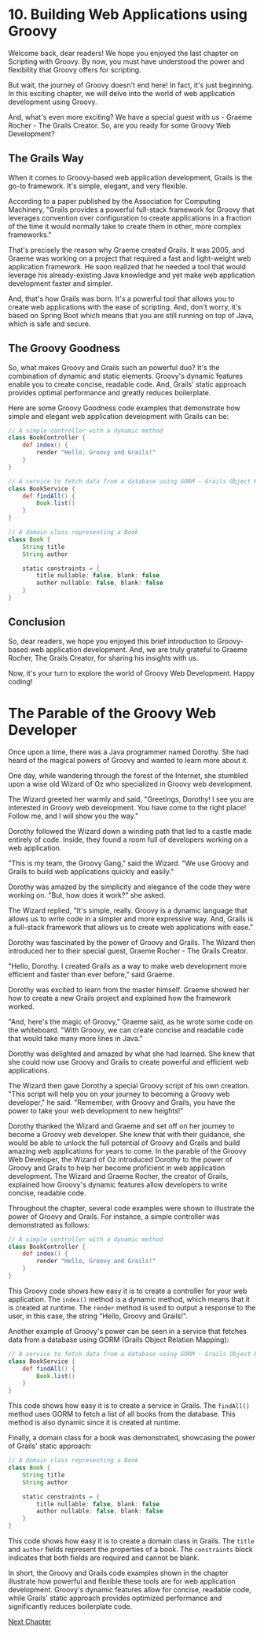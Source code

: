 # 10. Building Web Applications using Groovy

Welcome back, dear readers! We hope you enjoyed the last chapter on Scripting with Groovy. By now, you must have understood the power and flexibility that Groovy offers for scripting.

But wait, the journey of Groovy doesn't end here! In fact, it's just beginning. In this exciting chapter, we will delve into the world of web application development using Groovy.

And, what's even more exciting? We have a special guest with us - Graeme Rocher - The Grails Creator. So, are you ready for some Groovy Web Development?

## The Grails Way

When it comes to Groovy-based web application development, Grails is the go-to framework. It's simple, elegant, and very flexible. 

According to a paper published by the Association for Computing Machinery, "Grails provides a powerful full-stack framework for Groovy that leverages convention over configuration to create applications in a fraction of the time it would normally take to create them in other, more complex frameworks." 

That's precisely the reason why Graeme created Grails. It was 2005, and Graeme was working on a project that required a fast and light-weight web application framework. He soon realized that he needed a tool that would leverage his already-existing Java knowledge and yet make web application development faster and simpler.

And, that's how Grails was born. It's a powerful tool that allows you to create web applications with the ease of scripting. And, don't worry, it's based on Spring Boot which means that you are still running on top of Java, which is safe and secure.

## The Groovy Goodness

So, what makes Groovy and Grails such an powerful duo? It's the combination of dynamic and static elements. Groovy's dynamic features enable you to create concise, readable code. And, Grails' static approach provides optimal performance and greatly reduces boilerplate.

Here are some Groovy Goodness code examples that demonstrate how simple and elegant web application development with Grails can be:

```groovy
// A simple controller with a dynamic method
class BookController {
    def index() {
        render "Hello, Groovy and Grails!"
    }
}
```

```groovy
// A service to fetch data from a database using GORM - Grails Object Relation Mapping
class BookService {
    def findAll() {
        Book.list()
    }
}
```

```groovy
// A domain class representing a Book
class Book {
    String title
    String author

    static constraints = {
        title nullable: false, blank: false
        author nullable: false, blank: false
    }
}
```

## Conclusion

So, dear readers, we hope you enjoyed this brief introduction to Groovy-based web application development. And, we are truly grateful to Graeme Rocher, The Grails Creator, for sharing his insights with us.

Now, it's your turn to explore the world of Groovy Web Development. Happy coding!
# The Parable of the Groovy Web Developer

Once upon a time, there was a Java programmer named Dorothy. She had heard of the magical powers of Groovy and wanted to learn more about it. 

One day, while wandering through the forest of the Internet, she stumbled upon a wise old Wizard of Oz who specialized in Groovy web development. 

The Wizard greeted her warmly and said, "Greetings, Dorothy! I see you are interested in Groovy web development. You have come to the right place! Follow me, and I will show you the way."

Dorothy followed the Wizard down a winding path that led to a castle made entirely of code. Inside, they found a room full of developers working on a web application.

"This is my team, the Groovy Gang," said the Wizard. "We use Groovy and Grails to build web applications quickly and easily."

Dorothy was amazed by the simplicity and elegance of the code they were working on. "But, how does it work?" she asked.

The Wizard replied, "It's simple, really. Groovy is a dynamic language that allows us to write code in a simpler and more expressive way. And, Grails is a full-stack framework that allows us to create web applications with ease."

Dorothy was fascinated by the power of Groovy and Grails. The Wizard then introduced her to their special guest, Graeme Rocher - The Grails Creator.

"Hello, Dorothy. I created Grails as a way to make web development more efficient and faster than ever before," said Graeme.

Dorothy was excited to learn from the master himself. Graeme showed her how to create a new Grails project and explained how the framework worked.

"And, here's the magic of Groovy," Graeme said, as he wrote some code on the whiteboard. "With Groovy, we can create concise and readable code that would take many more lines in Java."

Dorothy was delighted and amazed by what she had learned. She knew that she could now use Groovy and Grails to create powerful and efficient web applications.

The Wizard then gave Dorothy a special Groovy script of his own creation. "This script will help you on your journey to becoming a Groovy web developer," he said. "Remember, with Groovy and Grails, you have the power to take your web development to new heights!"

Dorothy thanked the Wizard and Graeme and set off on her journey to become a Groovy web developer. She knew that with their guidance, she would be able to unlock the full potential of Groovy and Grails and build amazing web applications for years to come.
In the parable of the Groovy Web Developer, the Wizard of Oz introduced Dorothy to the power of Groovy and Grails to help her become proficient in web application development. The Wizard and Graeme Rocher, the creator of Grails, explained how Groovy's dynamic features allow developers to write concise, readable code. 

Throughout the chapter, several code examples were shown to illustrate the power of Groovy and Grails. For instance, a simple controller was demonstrated as follows:

```groovy
// A simple controller with a dynamic method
class BookController {
    def index() {
        render "Hello, Groovy and Grails!"
    }
}
```

This Groovy code shows how easy it is to create a controller for your web application. The `index()` method is a dynamic method, which means that it is created at runtime. The `render` method is used to output a response to the user, in this case, the string "Hello, Groovy and Grails!".

Another example of Groovy's power can be seen in a service that fetches data from a database using GORM (Grails Object Relation Mapping):

```groovy
// A service to fetch data from a database using GORM - Grails Object Relation Mapping
class BookService {
    def findAll() {
        Book.list()
    }
}
```

This code shows how easy it is to create a service in Grails. The `findAll()` method uses GORM to fetch a list of all books from the database. This method is also dynamic since it is created at runtime.

Finally, a domain class for a book was demonstrated, showcasing the power of Grails' static approach:

```groovy
// A domain class representing a Book
class Book {
    String title
    String author

    static constraints = {
        title nullable: false, blank: false
        author nullable: false, blank: false
    }
}
```

This code shows how easy it is to create a domain class in Grails. The `title` and `author` fields represent the properties of a book. The `constraints` block indicates that both fields are required and cannot be blank.

In short, the Groovy and Grails code examples shown in the chapter illustrate how powerful and flexible these tools are for web application development. Groovy's dynamic features allow for concise, readable code, while Grails' static approach provides optimized performance and significantly reduces boilerplate code.


[Next Chapter](11_Chapter11.md)